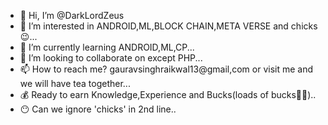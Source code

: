 - 👋 Hi, I’m @DarkLordZeus
- 👀 I’m interested in ANDROID,ML,BLOCK CHAIN,META VERSE and chicks😉...
- 🌱 I’m currently learning ANDROID,ML,CP...
- 💞️ I’m looking to collaborate on except PHP...
- 📫 How to reach me? gauravsinghraikwal13@gmail,com or visit me and we will have tea together...
- 💰 Ready to earn Knowledge,Experience and Bucks(loads of bucks💸💸)..
- 😶 Can we ignore 'chicks' in 2nd line..

<!---
DarkLordZeus/DarkLordZeus is a ✨ special ✨ repository because its `README.md` (this file) appears on your GitHub profile.
You can click the Preview link to take a look at your changes.
--->
